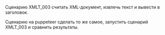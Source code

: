Сценарию XMLT_003 считать XML-документ, извлечь текст и вывести в заголовок.

Сценарию на puppeteer сделать то же самое, запустить сценарий XMLT_003 и сравнить результаты.
